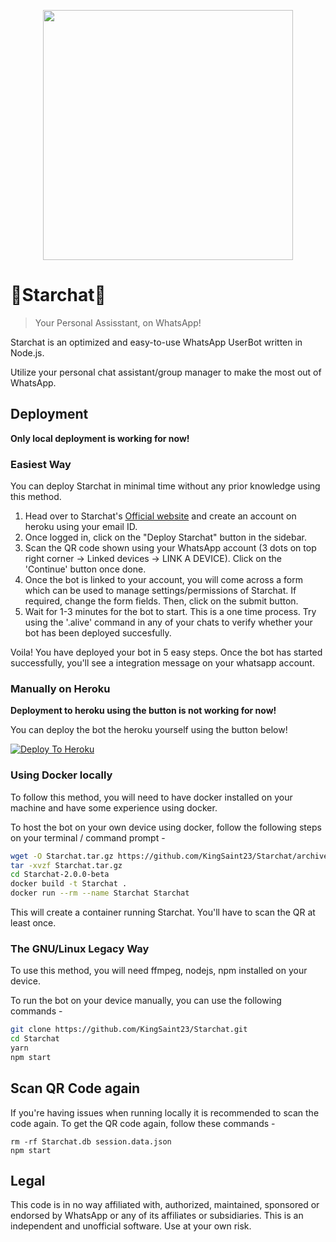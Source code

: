 <p align="center">
  <img src="images/Starchat_Logo.png" height="400px"/>
</p>


# 💠Starchat💠
> Your Personal Assisstant, on WhatsApp!


Starchat is an optimized and easy-to-use WhatsApp UserBot written in Node.js.

Utilize your personal chat assistant/group manager to make the most out of WhatsApp.   



## Deployment

<b>Only local deployment is working for now!</b>

### Easiest Way

You can deploy Starchat in minimal time without any prior knowledge using this method.

1. Head over to Starchat's [Official website](https://myStarchat.com/) and create an account on heroku using your email ID.
2. Once logged in, click on the "Deploy Starchat" button in the sidebar.
3. Scan the QR code shown using your WhatsApp account (3 dots on top right corner -> Linked devices -> LINK A DEVICE). Click on the 'Continue'      button once done.
4. Once the bot is linked to your account, you will come across a form which can be used to manage settings/permissions of Starchat. If required,    change the form fields. Then, click on the submit button.
5. Wait for 1-3 minutes for the bot to start. This is a one time process. Try using the '.alive' command in any of your chats to verify whether    your bot has been deployed succesfully.

Voila! You have deployed your bot in 5 easy steps. Once the bot has started successfully, you'll see a integration message on your whatsapp account.

### Manually on Heroku

<b>Deployment to heroku using the button is not working for now!</b>

You can deploy the bot the heroku yourself using the button below!

[![Deploy To Heroku](https://www.herokucdn.com/deploy/button.svg)](https://dashboard.heroku.com/new?button-url=https%3A%2F%2Fgithub.com%2FKingSaint23%2FStarchat%2Ftree%2Fmain&template=https%3A%2F%2Fgithub.com%2FKingSaint23%2FStarchat%2Ftree%2Fmainhttps://dashboard.heroku.com/new?button-url=https%3A%2F%2Fgithub.com%2FKingSaint23%2FStarchat%2Ftree%2Fmain&template=https%3A%2F%2Fgithub.com%2FKingSaint23%2FStarchat%2Ftree%2Fmain)

### Using Docker locally

To follow this method, you will need to have docker installed on your machine and have some experience using docker.

To host the bot on your own device using docker, follow the following steps on your terminal / command prompt -

```bash
wget -O Starchat.tar.gz https://github.com/KingSaint23/Starchat/archive/refs/tags/v2.0.0-beta.tar.gz
tar -xvzf Starchat.tar.gz
cd Starchat-2.0.0-beta
docker build -t Starchat .
docker run --rm --name Starchat Starchat
```

This will create a container running Starchat. You'll have to scan the QR at least once.

### The GNU/Linux Legacy Way

To use this method, you will need ffmpeg, nodejs, npm installed on your device.

To run the bot on your device manually, you can use the following commands -

```bash
git clone https://github.com/KingSaint23/Starchat.git
cd Starchat
yarn
npm start
```

## Scan QR Code again
If you're having issues when running locally it is recommended to scan the code again. To get the QR code again, follow these commands -
```
rm -rf Starchat.db session.data.json
npm start
```

## Legal
This code is in no way affiliated with, authorized, maintained, sponsored or endorsed by WhatsApp or any of its affiliates or subsidiaries. This is an independent and unofficial software. Use at your own risk.